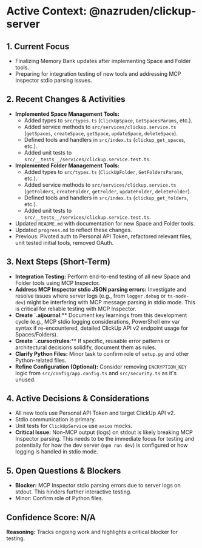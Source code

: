 # Active Context: @nazruden/clickup-server

## 1. Current Focus

- Finalizing Memory Bank updates after implementing Space and Folder tools.
- Preparing for integration testing of new tools and addressing MCP Inspector stdio parsing issues.

## 2. Recent Changes & Activities

- **Implemented Space Management Tools:**
  - Added types to `src/types.ts` (`ClickUpSpace`, `GetSpacesParams`, etc.).
  - Added service methods to `src/services/clickup.service.ts` (`getSpaces`, `createSpace`, `getSpace`, `updateSpace`, `deleteSpace`).
  - Defined tools and handlers in `src/index.ts` (`clickup_get_spaces`, etc.).
  - Added unit tests to `src/__tests__/services/clickup.service.test.ts`.
- **Implemented Folder Management Tools:**
  - Added types to `src/types.ts` (`ClickUpFolder`, `GetFoldersParams`, etc.).
  - Added service methods to `src/services/clickup.service.ts` (`getFolders`, `createFolder`, `getFolder`, `updateFolder`, `deleteFolder`).
  - Defined tools and handlers in `src/index.ts` (`clickup_get_folders`, etc.).
  - Added unit tests to `src/__tests__/services/clickup.service.test.ts`.
- Updated `README.md` with documentation for new Space and Folder tools.
- Updated `progress.md` to reflect these changes.
- Previous: Pivoted auth to Personal API Token, refactored relevant files, unit tested initial tools, removed OAuth.

## 3. Next Steps (Short-Term)

- **Integration Testing:** Perform end-to-end testing of all new Space and Folder tools using MCP Inspector.
- **Address MCP Inspector stdio JSON parsing errors:** Investigate and resolve issues where server logs (e.g., from `logger.debug` or `ts-node-dev`) might be interfering with MCP message parsing in stdio mode. This is critical for reliable testing with MCP Inspector.
- **Create `.aijournal**:\*\* Document key learnings from this development cycle (e.g., MCP stdio logging considerations, PowerShell env var syntax if re-encountered, detailed ClickUp API v2 endpoint usage for Spaces/Folders).
- **Create `.cursor/rules**:\*\* If specific, reusable error patterns or architectural decisions solidify, document them as rules.
- **Clarify Python Files:** Minor task to confirm role of `setup.py` and other Python-related files.
- **Refine Configuration (Optional):** Consider removing `ENCRYPTION_KEY` logic from `src/config/app.config.ts` and `src/security.ts` as it's unused.

## 4. Active Decisions & Considerations

- All new tools use Personal API Token and target ClickUp API v2.
- Stdio communication is primary.
- Unit tests for `ClickUpService` use `axios` mocks.
- **Critical Issue:** Non-MCP output (logs) on stdout is likely breaking MCP Inspector parsing. This needs to be the immediate focus for testing and potentially for how the dev server (`npm run dev`) is configured or how logging is handled in stdio mode.

## 5. Open Questions & Blockers

- **Blocker:** MCP Inspector stdio parsing errors due to server logs on stdout. This hinders further interactive testing.
- Minor: Confirm role of Python files.

## Confidence Score: N/A

**Reasoning:** Tracks ongoing work and highlights a critical blocker for testing.
